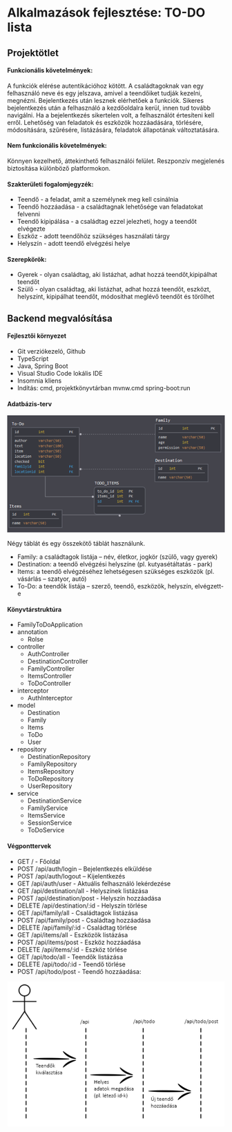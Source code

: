 ﻿# Alkalmazások fejlesztése: TO-DO lista #

## Projektötlet ##

#### Funkcionális követelmények: ####

A funkciók elérése autentikációhoz kötött. A családtagoknak van egy felhasználó neve és egy jelszava,
amivel a teendőiket tudják kezelni, megnézni. Bejelentkezés után lesznek elérhetőek a funkciók.
Sikeres bejelentkezés után a felhasználó a kezdőoldalra kerül, innen tud tovább navigálni.
Ha a bejelentkezés sikertelen volt, a felhasználót értesíteni kell erről.
Lehetőség van feladatok és eszközök hozzáadására, törlésére, módosítására, szűrésére, listázására, feladatok állapotának változtatására.

#### Nem funkcionális követelmények: ####

Könnyen kezelhető, áttekinthető felhasználói felület.
Reszponzív megjelenés biztosítása különböző platformokon.

#### Szakterületi fogalomjegyzék: ####

* Teendő - a feladat, amit a személynek meg kell csinálnia
* Teendő hozzáadása - a családtagnak lehetősége van feladatokat felvenni
* Teendő kipipálása - a családtag ezzel jelezheti, hogy a teendőt elvégezte
* Eszköz - adott teendőhöz szükséges használati tárgy
* Helyszín - adott teendő elvégzési helye

#### Szerepkörök: ####
* Gyerek - olyan családtag, aki listázhat, adhat hozzá teendőt,kipipálhat teendőt
* Szülő - olyan családtag, aki listázhat, adhat hozzá teendőt, eszközt, helyszínt, kipipálhat teendőt, módosíthat meglévő teendőt és törölhet

## Backend megvalósítása ##

#### Fejlesztői környezet ####

* Git verziókezeló, Github
* TypeScript
* Java, Spring Boot
* Visual Studio Code lokális IDE
* Insomnia kliens
* Indítás: cmd, projektkönyvtárban mvnw.cmd spring-boot:run

#### Adatbázis-terv ####

![  ide kattintva elérhető az adatbázis terv](pictures/adatbmodel.png)

Négy táblát és egy összekötő táblát használunk. 

* Family: a családtagok listája – név, életkor, jogkör (szülő, vagy gyerek)
* Destination: a teendő elvégzési helyszíne (pl. kutyasétáltatás - park)
* Items: a teendő elvégzéséhez lehetségesen szükséges eszközök (pl. vásárlás – szatyor, autó)
* To-Do: a teendők listája – szerző, teendő, eszközök, helyszín, elvégzett-e

#### Könyvtárstruktúra ####

* FamilyToDoApplication
* annotation
	* Rolse
* controller
	* AuthController
	* DestinationController
	* FamilyController
	* ItemsController
	* ToDoController
* interceptor
	* AuthInterceptor
* model
	* Destination
	* Family
	* Items
	* ToDo
	* User
* repository
	* DestinationRepository
	* FamilyRepository
	* ItemsRepository
	* ToDoRepository
	* UserRepository
* service
	* DestinationService
	* FamilyService
	* ItemsService
	* SessionService
	* ToDoService
	
#### Végponttervek ####

* GET / - Főoldal
* POST /api/auth/login – Bejelentkezés elküldése
* POST /api/auth/logout – Kijelentkezés
* GET /api/auth/user - Aktuális felhasználó lekérdezése
* GET /api/destination/all - Helyszínek listázása
* POST /api/destination/post - Helyszín hozzáadása
* DELETE /api/destination/:id - Helyszín törlése
* GET /api/family/all - Családtagok listázása
* POST /api/family/post - Családtag hozzáadása
* DELETE /api/family/:id - Családtag törlése
* GET /api/items/all - Eszközök listázása
* POST /api/items/post - Eszköz hozzáadása
* DELETE /api/items/:id - Eszköz törlése
* GET /api/todo/all - Teendők listázása
* DELETE /api/todo/:id - Teendő törlése
* POST /api/todo/post - Teendő hozzáadása:

![ide kattintva elérhető az szekvenciadiagram](pictures/vegpont.png)



























